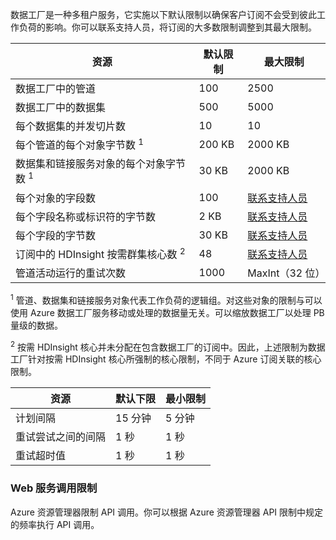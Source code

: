 数据工厂是一种多租户服务，它实施以下默认限制以确保客户订阅不会受到彼此工作负荷的影响。你可以联系支持人员，将订阅的大多数限制调整到其最大限制。

**资源** | **默认限制** | **最大限制**
-------- | ------------- | -------------
数据工厂中的管道 | 100 | 2500
数据工厂中的数据集 | 500 | 5000
每个数据集的并发切片数 | 10 | 10
每个管道的每个对象字节数 <sup>1</sup> | 200 KB | 2000 KB
数据集和链接服务对象的每个对象字节数 <sup>1</sup> | 30 KB | 2000 KB
每个对象的字段数 | 100 | [联系支持人员](http://azure.microsoft.com/blog/2014/06/04/azure-limits-quotas-increase-requests/)
每个字段名称或标识符的字节数 | 2 KB | [联系支持人员](http://azure.microsoft.com/blog/2014/06/04/azure-limits-quotas-increase-requests/)
每个字段的字节数 | 30 KB | [联系支持人员](http://azure.microsoft.com/blog/2014/06/04/azure-limits-quotas-increase-requests/)
订阅中的 HDInsight 按需群集核心数 <sup>2</sup> | 48 | [联系支持人员](http://azure.microsoft.com/blog/2014/06/04/azure-limits-quotas-increase-requests/)
管道活动运行的重试次数 | 1000 | MaxInt（32 位）

<sup>1</sup> 管道、数据集和链接服务对象代表工作负荷的逻辑组。对这些对象的限制与可以使用 Azure 数据工厂服务移动或处理的数据量无关。可以缩放数据工厂以处理 PB 量级的数据。

<sup>2</sup> 按需 HDInsight 核心并未分配在包含数据工厂的订阅中。因此，上述限制为数据工厂针对按需 HDInsight 核心所强制的核心限制，不同于 Azure 订阅关联的核心限制。


**资源** | **默认下限** | **最小限制**
-------- | ------------------- | -------------
计划间隔 | 15 分钟 | 5 分钟
重试尝试之间的间隔 | 1 秒 | 1 秒
重试超时值 | 1 秒 | 1 秒


### Web 服务调用限制

Azure 资源管理器限制 API 调用。你可以根据 <!--[-->Azure 资源管理器 API 限制<!--](/documentation/articles/azure-subscription-service-limits#resource-group-limits)-->中规定的频率执行 API 调用。

<!---HONumber=71-->